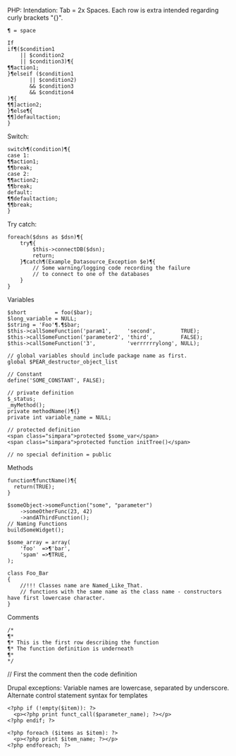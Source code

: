 PHP:
Intendation: Tab = 2x Spaces. Each row is extra intended regarding curly brackets "{}".
```
¶ = space

If
if¶($condition1
    || $condition2
    || $condition3)¶{
¶¶action1;
}¶elseif ($condition1
       || $condition2)
       && $condition3
       && $condition4
)¶{
¶¶]action2;
}¶else¶{
¶¶]defaultaction;
}
```

Switch:

```
switch¶(condition)¶{
case 1:
¶¶action1;
¶¶break;
case 2:
¶¶action2;
¶¶break;
default:
¶¶defaultaction;
¶¶break;
}
```

Try catch:
```
foreach($dsns as $dsn)¶{
    try¶{
        $this->connectDB($dsn);
        return;
    }¶catch¶(Example_Datasource_Exception $e)¶{
        // Some warning/logging code recording the failure
        // to connect to one of the databases
    }
}
```
Variables
```
$short         = foo($bar);
$long_variable = NULL;
$string = 'Foo'¶.¶$bar;
$this->callSomeFunction('param1',     'second',        TRUE);
$this->callSomeFunction('parameter2', 'third',         FALSE);
$this->callSomeFunction('3',          'verrrrrrylong', NULL);

// global variables should include package name as first.
global $PEAR_destructor_object_list

// Constant
define('SOME_CONSTANT', FALSE);

// private definition
$_status;
_myMethod();
private methodName()¶{}
private int variable_name = NULL;

// protected definition
<span class="simpara">protected $some_var</span>
<span class="simpara">protected function initTree()</span>

// no special definition = public
```

Methods
```
function¶functName()¶{
  return(TRUE);
}

$someObject->someFunction("some", "parameter")
    ->someOtherFunc(23, 42)
    ->andAThirdFunction();
// Naming Functions
buildSomeWidget();

$some_array = array(
    'foo'  =>¶'bar',
    'spam' =>¶TRUE,
);

class Foo_Bar
{
    //!!! Classes name are Named_Like_That.
    // functions with the same name as the class name - constructors have first lowercase character.
}
```
Comments

```
/*
¶*
¶* This is the first row describing the function
¶* The function definition is underneath
¶*
*/
```

// First the comment then the code definition

Drupal exceptions:
Variable names are lowercase, separated by underscore.
Alternate control statement syntax for templates

```
<?php if (!empty($item)): ?>
  <p><?php print funct_call($parameter_name); ?></p>
<?php endif; ?>

<?php foreach ($items as $item): ?>
  <p><?php print $item_name; ?></p>
<?php endforeach; ?>
```